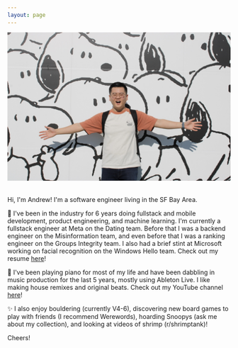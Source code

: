```yaml
---
layout: page
---
```


<center><img src="assets/img/profile.jpg" width="1000"></center>

<br />

Hi, I'm Andrew! I'm a software engineer living in the SF Bay Area.

💼 I've been in the industry for 6 years doing fullstack and mobile development, product engineering, and machine learning. I'm currently a fullstack engineer at Meta on the Dating team. Before that I was a backend engineer on the Misinformation team, and even before that I was a ranking engineer on the Groups Integrity team. I also had a brief stint at Microsoft working on facial recognition on the Windows Hello team. Check out my resume <a href="https://drive.google.com/file/d/1Vu8uk4hEHKloDimSQEw8YcLur_RKGOui/view?usp=sharing" target="_blank">here</a>!

🎵 I've been playing piano for most of my life and have been dabbling in music production for the last 5 years, mostly using Ableton Live. I like making house remixes and original beats. Check out my YouTube channel <a href="https://www.youtube.com/@andoruk" target="_blank">here</a>!

✨ I also enjoy bouldering (currently V4-6), discovering new board games to play with friends (I recommend Werewords), hoarding Snoopys (ask me about my collection), and looking at videos of shrimp (r/shrimptank)!

Cheers!
